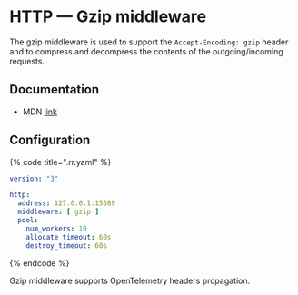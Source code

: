 # HTTP — Gzip middleware

The gzip middleware is used to support the `Accept-Encoding: gzip` header and to compress and decompress the contents of the
outgoing/incoming requests.

## Documentation

- MDN [link](https://developer.mozilla.org/en-US/docs/Web/HTTP/Headers/Accept-Encoding)

## Configuration

{% code title=".rr.yaml" %}

```yaml
version: "3"

http:
  address: 127.0.0.1:15389
  middleware: [ gzip ]
  pool:
    num_workers: 10
    allocate_timeout: 60s
    destroy_timeout: 60s
```

{% endcode %}

Gzip middleware supports OpenTelemetry headers propagation.
